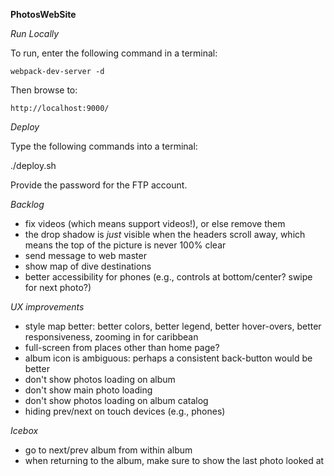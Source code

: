 **PhotosWebSite**

*Run Locally*

To run, enter the following command in a terminal:

    webpack-dev-server -d

Then browse to:

    http://localhost:9000/

*Deploy*

Type the following commands into a terminal:

   ./deploy.sh

Provide the password for the FTP account.

*Backlog*

* fix videos (which means support videos!), or else remove them
* the drop shadow is _just_ visible when the headers scroll away, which means the top of the picture is never 100% clear
* send message to web master
* show map of dive destinations
* better accessibility for phones (e.g., controls at bottom/center? swipe for next photo?)

*UX improvements*

* style map better: better colors, better legend, better hover-overs, better responsiveness, zooming in for caribbean
* full-screen from places other than home page?
* album icon is ambiguous: perhaps a consistent back-button would be better
* don't show photos loading on album
* don't show main photo loading
* don't show photos loading on album catalog
* hiding prev/next on touch devices (e.g., phones)


*Icebox*

* go to next/prev album from within album
* when returning to the album, make sure to show the last photo looked at


